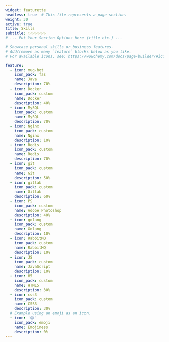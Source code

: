 ```yaml
---
widget: featurette
headless: true  # This file represents a page section.
weight: 30
active: true
title: Skills
subtitle: ✨✨✨✨✨✨
# ... Put Your Section Options Here (title etc.) ...

# Showcase personal skills or business features.
# Add/remove as many `feature` blocks below as you like.
# For available icons, see: https://wowchemy.com/docs/page-builder/#icons

feature:
  - icon: mug-hot
    icon_pack: fas
    name: Java 
    description: 70%
  - icon: Docker
    icon_pack: custom
    name: Docker
    description: 40%
  - icon: MySQL
    icon_pack: custom
    name: MySQL
    description: 70%
  - icon: Nginx
    icon_pack: custom
    name: Nginx
    description: 10%
  - icon: Redis
    icon_pack: custom
    name: Redis
    description: 70%
  - icon: git
    icon_pack: custom
    name: Git
    description: 50%
  - icon: gitlab
    icon_pack: custom
    name: Gitlab
    description: 60%
  - icon: PS
    icon_pack: custom
    name: Adobe Photoshop
    description: 40%
  - icon: golang
    icon_pack: custom
    name: Golang
    description: 10%
  - icon: RabbitMQ
    icon_pack: custom
    name: RabbitMQ
    description: 10%
  - icon: JS
    icon_pack: custom
    name: JavaScript
    description: 10%
  - icon: H5
    icon_pack: custom
    name: HTML5
    description: 30%
  - icon: css3
    icon_pack: custom
    name: CSS3
    description: 30%
  # Example using an emoji as an icon.
  - icon: '😄'
    icon_pack: emoji
    name: Emojiness
    description: 0%
---
```


